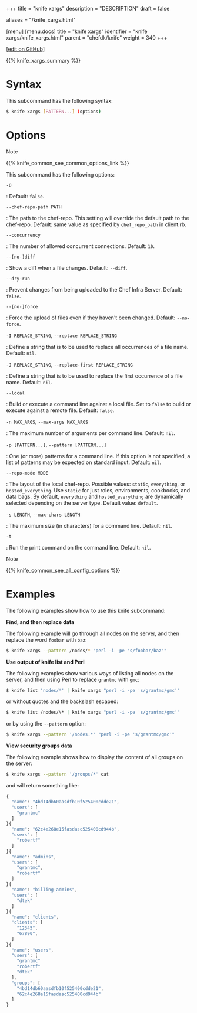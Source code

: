 +++
title = "knife xargs"
description = "DESCRIPTION"
draft = false

aliases = "/knife_xargs.html"

[menu]
  [menu.docs]
    title = "knife xargs"
    identifier = "knife xargs/knife_xargs.html"
    parent = "chefdk/knife"
    weight = 340
+++    

[\[edit on
GitHub\]](https://github.com/chef/chef-web-docs/blob/master/chef_master/source/knife_xargs.rst)

{{% knife_xargs_summary %}}

Syntax
======

This subcommand has the following syntax:

``` bash
$ knife xargs [PATTERN...] (options)
```

Options
=======

<div class="note" markdown="1">

<div class="admonition-title" markdown="1">

Note

</div>

{{% knife_common_see_common_options_link %}}

</div>

This subcommand has the following options:

`-0`

:   Default: `false`.

`--chef-repo-path PATH`

:   The path to the chef-repo. This setting will override the default
    path to the chef-repo. Default: same value as specified by
    `chef_repo_path` in client.rb.

`--concurrency`

:   The number of allowed concurrent connections. Default: `10`.

`--[no-]diff`

:   Show a diff when a file changes. Default: `--diff`.

`--dry-run`

:   Prevent changes from being uploaded to the Chef Infra Server.
    Default: `false`.

`--[no-]force`

:   Force the upload of files even if they haven't been changed.
    Default: `--no-force`.

`-I REPLACE_STRING`, `--replace REPLACE_STRING`

:   Define a string that is to be used to replace all occurrences of a
    file name. Default: `nil`.

`-J REPLACE_STRING`, `--replace-first REPLACE_STRING`

:   Define a string that is to be used to replace the first occurrence
    of a file name. Default: `nil`.

`--local`

:   Build or execute a command line against a local file. Set to `false`
    to build or execute against a remote file. Default: `false`.

`-n MAX_ARGS`, `--max-args MAX_ARGS`

:   The maximum number of arguments per command line. Default: `nil`.

`-p [PATTERN...]`, `--pattern [PATTERN...]`

:   One (or more) patterns for a command line. If this option is not
    specified, a list of patterns may be expected on standard input.
    Default: `nil`.

`--repo-mode MODE`

:   The layout of the local chef-repo. Possible values: `static`,
    `everything`, or `hosted_everything`. Use `static` for just roles,
    environments, cookbooks, and data bags. By default, `everything` and
    `hosted_everything` are dynamically selected depending on the server
    type. Default value: `default`.

`-s LENGTH`, `--max-chars LENGTH`

:   The maximum size (in characters) for a command line. Default: `nil`.

`-t`

:   Run the print command on the command line. Default: `nil`.

<div class="note" markdown="1">

<div class="admonition-title" markdown="1">

Note

</div>

{{% knife_common_see_all_config_options %}}

</div>

Examples
========

The following examples show how to use this knife subcommand:

**Find, and then replace data**

The following example will go through all nodes on the server, and then
replace the word `foobar` with `baz`:

``` bash
$ knife xargs --pattern /nodes/* "perl -i -pe 's/foobar/baz'"
```

**Use output of knife list and Perl**

The following examples show various ways of listing all nodes on the
server, and then using Perl to replace `grantmc` with `gmc`:

``` bash
$ knife list 'nodes/*' | knife xargs "perl -i -pe 's/grantmc/gmc'"
```

or without quotes and the backslash escaped:

``` bash
$ knife list /nodes/\* | knife xargs "perl -i -pe 's/grantmc/gmc'"
```

or by using the `--pattern` option:

``` bash
$ knife xargs --pattern '/nodes.*' "perl -i -pe 's/grantmc/gmc'"
```

**View security groups data**

The following example shows how to display the content of all groups on
the server:

``` bash
$ knife xargs --pattern '/groups/*' cat
```

and will return something like:

``` javascript
{
  "name": "4bd14db60aasdfb10f525400cdde21",
  "users": [
    "grantmc"
  ]
}{
  "name": "62c4e268e15fasdasc525400cd944b",
  "users": [
    "robertf"
  ]
}{
  "name": "admins",
  "users": [
    "grantmc",
    "robertf"
  ]
}{
  "name": "billing-admins",
  "users": [
    "dtek"
  ]
}{
  "name": "clients",
  "clients": [
    "12345",
    "67890",
  ]
}{
  "name": "users",
  "users": [
    "grantmc"
    "robertf"
    "dtek"
  ],
  "groups": [
    "4bd14db60aasdfb10f525400cdde21",
    "62c4e268e15fasdasc525400cd944b"
  ]
}
```
